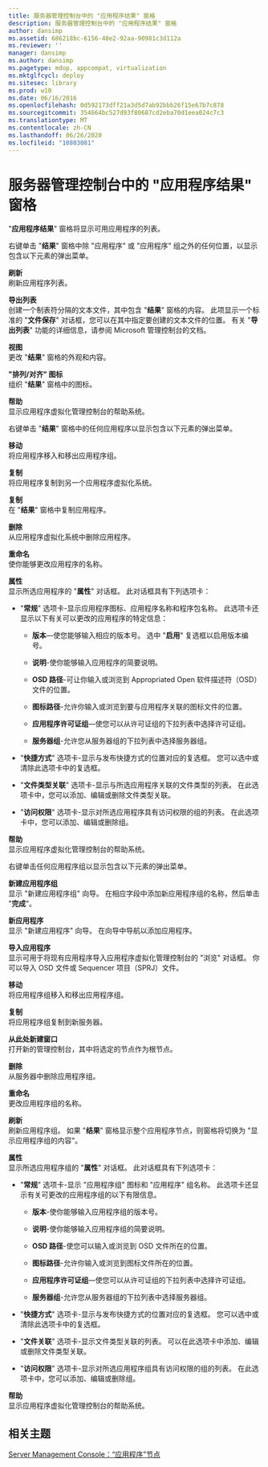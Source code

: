 ```yaml
---
title: 服务器管理控制台中的 "应用程序结果" 窗格
description: 服务器管理控制台中的 "应用程序结果" 窗格
author: dansimp
ms.assetid: 686218bc-6156-40e2-92aa-90981c3d112a
ms.reviewer: ''
manager: dansimp
ms.author: dansimp
ms.pagetype: mdop, appcompat, virtualization
ms.mktglfcycl: deploy
ms.sitesec: library
ms.prod: w10
ms.date: 06/16/2016
ms.openlocfilehash: 0d592173dff21a3d5d7ab92bbb26f15e67b7c878
ms.sourcegitcommit: 354664bc527d93f80687cd2eba70d1eea024c7c3
ms.translationtype: MT
ms.contentlocale: zh-CN
ms.lasthandoff: 06/26/2020
ms.locfileid: "10803081"
---
```

# 服务器管理控制台中的 "应用程序结果" 窗格


"**应用程序结果**" 窗格将显示可用应用程序的列表。

右键单击 "**结果**" 窗格中除 "应用程序" 或 "应用程序" 组之外的任何位置，以显示包含以下元素的弹出菜单。

<a href="" id="refresh"></a>**刷新**  
刷新应用程序列表。

<a href="" id="export-list"></a>**导出列表**  
创建一个制表符分隔的文本文件，其中包含 "**结果**" 窗格的内容。 此项显示一个标准的 "**文件保存**" 对话框，您可以在其中指定要创建的文本文件的位置。 有关 "**导出列表**" 功能的详细信息，请参阅 Microsoft 管理控制台的文档。

<a href="" id="view"></a>**视图**  
更改 "**结果**" 窗格的外观和内容。

<a href="" id="arrange-line-up-icons"></a>**"排列/对齐" 图标**  
组织 "**结果**" 窗格中的图标。

<a href="" id="help"></a>**帮助**  
显示应用程序虚拟化管理控制台的帮助系统。

右键单击 "**结果**" 窗格中的任何应用程序以显示包含以下元素的弹出菜单。

<a href="" id="move"></a>**移动**  
将应用程序移入和移出应用程序组。

<a href="" id="copy"></a>**复制**  
将应用程序复制到另一个应用程序虚拟化系统。

<a href="" id="duplicate"></a>**复制**  
在 "**结果**" 窗格中复制应用程序。

<a href="" id="delete"></a>**删除**  
从应用程序虚拟化系统中删除应用程序。

<a href="" id="rename"></a>**重命名**  
使你能够更改应用程序的名称。

<a href="" id="properties"></a>**属性**  
显示所选应用程序的 "**属性**" 对话框。 此对话框具有下列选项卡：

-   "**常规**" 选项卡-显示应用程序图标、应用程序名称和程序包名称。 此选项卡还显示以下有关可以更改的应用程序的特定信息：

    -   **版本**—使您能够输入相应的版本号。 选中 "**启用**" 复选框以启用版本编号。

    -   **说明**-使你能够输入应用程序的简要说明。

    -   **OSD 路径**-可让你输入或浏览到 Appropriated Open 软件描述符（OSD）文件的位置。

    -   **图标路径**-允许你输入或浏览到要与应用程序关联的图标文件的位置。

    -   **应用程序许可证组**—使您可以从许可证组的下拉列表中选择许可证组。

    -   **服务器组**-允许您从服务器组的下拉列表中选择服务器组。

-   "**快捷方式**" 选项卡-显示与发布快捷方式的位置对应的复选框。 您可以选中或清除此选项卡中的复选框。

-   "**文件类型关联**" 选项卡-显示与所选应用程序关联的文件类型的列表。 在此选项卡中，您可以添加、编辑或删除文件类型关联。

-   "**访问权限**" 选项卡-显示对所选应用程序具有访问权限的组的列表。 在此选项卡中，您可以添加、编辑或删除组。

<a href="" id="help"></a>**帮助**  
显示应用程序虚拟化管理控制台的帮助系统。

右键单击任何应用程序组以显示包含以下元素的弹出菜单。

<a href="" id="new-application-group"></a>**新建应用程序组**  
显示 "新建应用程序组" 向导。 在相应字段中添加新应用程序组的名称，然后单击 "**完成**"。

<a href="" id="new-application"></a>**新应用程序**  
显示 "新建应用程序" 向导。 在向导中导航以添加应用程序。

<a href="" id="import-applications"></a>**导入应用程序**  
显示可用于将现有应用程序导入应用程序虚拟化管理控制台的 "浏览" 对话框。 你可以导入 OSD 文件或 Sequencer 项目（SPRJ）文件。

<a href="" id="move"></a>**移动**  
将应用程序组移入和移出应用程序组。

<a href="" id="copy"></a>**复制**  
将应用程序组复制到新服务器。

<a href="" id="new-window-from-here"></a>**从此处新建窗口**  
打开新的管理控制台，其中将选定的节点作为根节点。

<a href="" id="delete"></a>**删除**  
从服务器中删除应用程序组。

<a href="" id="rename"></a>**重命名**  
更改应用程序组的名称。

<a href="" id="refresh"></a>**刷新**  
刷新应用程序组。 如果 "**结果**" 窗格显示整个应用程序节点，则窗格将切换为 "显示应用程序组的内容"。

<a href="" id="properties"></a>**属性**  
显示所选应用程序组的 "**属性**" 对话框。 此对话框具有下列选项卡：

-   "**常规**" 选项卡-显示 "应用程序组" 图标和 "应用程序" 组名称。 此选项卡还显示有关可更改的应用程序组的以下有限信息。

    -   **版本**-使你能够输入应用程序组的版本号。

    -   **说明**-使你能够输入应用程序组的简要说明。

    -   **OSD 路径**-使您可以输入或浏览到 OSD 文件所在的位置。

    -   **图标路径**-允许你输入或浏览到图标文件所在的位置。

    -   **应用程序许可证组**—使您可以从许可证组的下拉列表中选择许可证组。

    -   **服务器组**-允许您从服务器组的下拉列表中选择服务器组。

-   "**快捷方式**" 选项卡-显示与发布快捷方式的位置对应的复选框。 您可以选中或清除此选项卡中的复选框。

-   "**文件关联**" 选项卡-显示文件类型关联的列表。 可以在此选项卡中添加、编辑或删除文件类型关联。

-   "**访问权限**" 选项卡-显示对所选应用程序组具有访问权限的组的列表。 在此选项卡中，您可以添加、编辑或删除组。

<a href="" id="help"></a>**帮助**  
显示应用程序虚拟化管理控制台的帮助系统。

## 相关主题


[Server Management Console：“应用程序”节点](server-management-console-applications-node.md)

 

 





